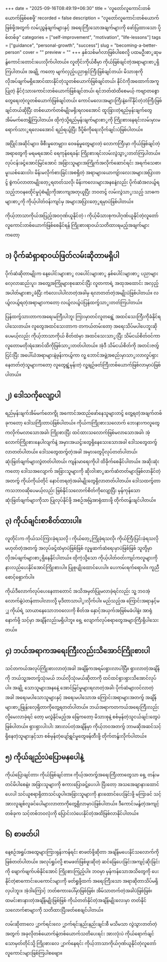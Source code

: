 +++
date = "2025-09-16T08:49:19+06:30"
title = 'လူတော်လူကောင်းတစ်ယောက်ဖြစ်စေဖို့'
recorded = false
description = "လူတော်လူကောင်းတစ်ယောက်ဖြစ်ဖို့အတွက် လမ်းညွှန်ချက်များနှင့် အရေးကြီးသောအချက်များကို ဖော်ပြထားသော ပို့စ်တစ်ခု"
categories = ["self-improvement", "motivation", "life-lessons"]
tags = ["guidance", "personal-growth", "success"]
slug = "becoming-a-better-person"
cover = ""
preview = ""
+++
နှစ်သစ်မင်္ဂလာဖြစ်ပါစေလို့ ပထမဦးစာွဆုမနွ်ကောင်းတောင်းပေးလိုက်ပါတယ်။ လူတိုင်းကိုယ်စီမှာ ကိုယ်ဖြစ်ချင်တဲ့အရာများစာွရှိကြပါတယ်။ အချို့ ကတော့ မျက်လှည့်ပညာရှင်ကြီးဖြစ်ချင်တယ်၊ မိသားစုကို လိုအပ်ချက်မရှိအောင်ထားနိုင်တဲ့သူတစ်ယောက်ဖြစ်ချင်တယ်၊ နိုင်ငံကိုအထောက်အကူပြုတဲ့ နိုင်ငံ့သားကောင်းတစ်ယောက်ဖြစ်ချင်တယ်၊ ရင်ဘတ်ထဲထိစေမယ့် ကဗျာတစွောတွေရေးတဲ့လူတစ်ယောက်ဖြစ်ချင်တယ်၊ ကောင်မလေးအများကြီးနဲ့ဂေါ်နိုင်တဲ့ဘဲကြီးဖြစ်ချင်တယ်ဆိုပြီး တစ်ယောက်တစ်မျိုးမရိုးရလအေောင် ထူးခြားတဲ့ရည်မှန်းချက်တွေ အိမ်မက်တေရွှိကြပါတယ်။
ထိုကဲ့သို့ရည်မှန်းချက်များစာွကို ကြိုးစားနေရင်းလမ်းမှားမရောက်သားွရလေအေောင် ရည်ရယွ်ပြီး ဒီပို့စ်ကိုရေးလိုက်ချင်းပဲဖြစ်ပါတယ်။

အပြိုင်အဆိုင်များ၊ ဖိစီးမှုတေမျွား၊ ဝေဖန်မှုတွေများတဲ့ လောကကြီးမှာ ကိုယ်ဖြစ်ချင်တဲ့အရာတွေကို မရမရအောင် ရေကုန်ရေခန်း ကြိုးစားရင်းလမ်းလွဲသွာွးတတ်ကြပါတယ်။ လုပ်ငန်းခငွ်အောင်မြင်အောင် အခြားသူများအကြိုက်အလိုက်ဆောင်ရင်း အရက်သေစာ၊ မူးယစ်ဆေးဝါး၊ မိန်းမလိုက်စားခြင်းအစရှိတဲ့ အရာများယောကျ်ားလေးအများအပြားတငွ် စွဲကပ်လာတာမျိုးတေ့ွရတတ်သလို၊ မိန်းကလေးများအနနေဲ့လည်း ပိုက်ဆံအလယွ်ရသည့်ဘဝနထေိုင်မှုပုံစံမျိုးကိုအားကျအတုယူပြီး ဘဝတငွ် လမ်းလွဲသာွးသည့် သာဓကများစာွကို ကိုယ့်ပါတ်ဝန်းကျင်မှ အများအပြားတေ့ွရမှာပဲဖြစ်ပါတယ်။

ကိုယ့်ဘာသာကိုယ်အပြည့်အဝဂုဏ်ယူနိုင်တဲ့ ၊ ကိုယ့်မိသားစုကပါဂုဏ်ယူနိုင်တဲ့လူတော်လူကောင်းတစ်ယောက်ဖြစ်စေနိုင်ရန် ကြိုးစားရာဝယ်သတိထားရမည့်အချက်များကတော့

## ၁) ပိုက်ဆံရှာရာဝယ်ဖြတ်လမ်းဆိုတာမရှိပါ
ပိုက်ဆံဆိုတာမျိုးက နေ့ပေါင်းများစာွ လပေါင်းများစာွ နှစ်ပေါင်းများစာွ ပညာများလေ့လာဆည်းပူး၊ အတွေ့အကြုံများစုဆောင်းပြီး လူတကာရဲ့ အထုအထောင်း အလှည့်အပါတ်များစာွခံပြီး ကံလေးပါပါလာတဲ့အခါမှ ရလာတတ်တဲ့အမျိုးပဲဖြစ်ပါတယ်။ လယွ်လယွ်ရတဲ့အရာများကတော့ လယွ်လယွ်ပဲပြန်ထကွ်သာွးတတ်ကြပါတယ်။

ပြန်ထကွ်သားတာကအရေးမကြီးပါဘူး ကြားမှာတင်လူတရွေဲ့ အထင်သေးကြီးကိုခံနိုင်ရပါသေးတယ်။ လူတွေအထင်သေးတာက တကယ်တမ်းတော့ အရေးသိပ်မပါပေဘူးဆိုပေမယ့်လည်း ကိုယ့်ဘာသာကိုယ် စိတ်ထဲမှာ အထင်သေးသာွးပြီး သိမ်ငယ်စိတ်ဝင်ကာ လူတောမတိုးရဲအောင်ထိကိုဖြစ်သာွးတတ်ပါတယ်။ အဲ့ဒီ သိမ်ငယ်စိတ်ကို အတင်းဇတွ်ငြင်းပြီး အပေါ်ယံအရာများနဲ့ဖုန်းကယွ်ကာ လူ့ ဘောင်အဖွဲ့အစည်းမှာသာွးလာလှုပ်ရှားနေတတ်တဲ့သူများကတော့ လူတွေရွံ့မုန်းတဲ့ လူ့ချဉ်ဖတ်ကြီးတစ်ယောက်ဖြစ်လာမှာပဲဖြစ်ပါတယ်။

## ၂) ဒေါသကိုလျော့ပါ
ရည်မှန်းချက်အိမ်မက်တေကွို အကောင်အထည်ဖော်နေသူများတငွ် တွေ့ရတဲ့အချက်တစ်ခုကတော့ ဒေါသကြီးတာပဲဖြစ်ပါတယ်။ ကိုယ်ကကြိုးစားသလောက် ဘေးနားကလူတွေကလိုက်မလာသောအခါ၊ ကြိုးစားပြီး ထင်ထားသလောက်ဖြစ်မလာသောအခါ၊ အဲ့လောက်ကြိုးစားနေပါလျက်နဲ့ အမှားအယငွ်းတွေရှိနေသေးသောအခါ ဒေါသတွေထကွ်လာတတ်ပါတယ်။ ဒေါသတွေထကွ်တဲ့အခါ အမှားတွေပိုလုပ်တတ်ပါတယ်၊ ဆုံးဖြတ်ချက်များလွဲတတ်ပါတယ်၊ ကျန်းမာရေးကိုပါ ထိခိုက်စေနိုင်ပါတယ်။ အဆိုးဆုံးကတော့ ဒေါသအလျောက် အခြားသူများကို ဆိုးဝါးစာွဆက်ဆံတတ်များဖြစ်လာနိုင်တဲ့အတကွ် ကိုယ်ကိုယ်တိုင် နောင်တရတဲ့အခါမျိုးတွေရှိလာတတ်ပါတယ်။ ဒေါသထကွ်တာကသဘာဝဆိုပေမယ့်လည်း ဖြစ်နိုင်သလောက်စိတ်ကိုလျော့ပြီး မှန်ကုန်သော ဆုံးဖြတ်ချက်များကိုသာ ပြုလုပ်နိုင်ဖို့ အစဉ်အမြဲအာရုံထားဖို့ တိုက်တနွ်းချင်ပါတယ်။

## ၃) ကိုယ်ချင်းစာစိတ်ထားပါ။
လူတိုင်းက ကိုယ်သင်ကြားခဲ့ရသလို ၊ ကိုယ်တေ့ွကြုံခဲ့ရသလို၊ ကိုယ်ကြီးပြင်းခဲ့ရသလို မဟုတ်တဲ့အတကွ် အလုပ်ခငွ်ထဲမှာပဲဖြစ်ဖြစ် လူမှုဆက်ဆံရေးမှာပဲဖြစ်ဖြစ် သူတို့မှာလိုအပ်ချက်များစာွရှိနေနိုင်ပါတယ်။ ထိုကဲ့သို့သော ကိုယ့်ပါတ်ဝတ်းကျင်ကလူများကို နားလည်ပေးနိုင်အောင်ကြိုးစားပါ။ ပြုစုပျိုးထောင်ပေးပါ။ ပေးကမ်းရက်ရောပါ။ ကူညီစောင့်ရှောက်ပါ။

ကိုယ်ဒီလောက်လုပ်ပေးနေတာတောင် အသိအမှတ်ပြုမလာခဲ့ရင်လည်း သူ့ ဘဝအဲ့လောက်နဲ့ပဲတန်တာပါလားလို့ မုဒိတာသာပါွးလိုက်ပါ။ မည်သည့်အ ကြောင်းအရာနှင့်မ ျှ ကိုယ်ရဲ့ သာယာနေသောဘဝလေးကို စိတ်အ နှောင့်အယှက်အဖြစ်မခံပါနဲ့။ အာရုံနောက်ဖို့ သင့်မှာ အချိန်လည်းမရှိပါဘူ။ ရှေ့ လျောက်လုပ်စရာတွေအများကြီးရှိပါသေးတယ်။

## ၄) ဘယ်အရာကအရေးကြီးလည်းသိအောင်ကြိုးစားပါ
သင်တကယ်အလုပ်ကြိုးစားလာတဲ့အခါ အချိန်ကအရမ်းရှားလာပါပြီ။ ရှားလာတဲ့အချိန်ကို ဘယ်သူ့အတကွ်သုံးမယ် ဘယ်လိုသုံးမယ်ဆိုတာကို ထင်ထင်ရှားရှားသိအောင်လုပ်ပါ။ အချို့ သောသူများအနနေဲ့ အောင်မြင်မှုများရလာတဲ့အခါ၊ ပိုက်ဆံများဝင်လာတဲ့အခါ အရေးမပါသောသူများနှင့် အရေးမပါသောအ ကြောင်းအရာများအတကွ် အချိန်များစာွဖြုန်းလေ့ရှိတာကိုတွေ့ရတတ်ပါတယ်။ ဘယ်အရာကတကယ်အရေးကြီးလည်းလို့မေးလာခဲ့ရင် တော့ မလွဲနိုင်မည့်အ ဖြေကတော့ မိသားစုနဲ့ စစ်မှန်တဲ့သူငယ်ချင်းတွေပဲဖြစ်ပါတယ်။ ရှားရှားပါးပါး အားလပ်တဲ့အချိန်မှာ ကိုယ့်ဘဝအတကွ် ဘာမဆိုအဆင်သင့်ရှိနေတဲ့သူများနှင့်သာ စစ်မှန်တဲ့ပျော်ရွှင်မှုတွေဖန်တီးဖို့ တိုက်တနွ်းလိုက်ပါတယ်။

## ၅) ကိုယ်ချည်းပဲပြောမနပေါနဲ့
ကိုယ်ပြောချင်တာ၊ ကိုယ်ဖြစ်ချင်တာ။ ကိုယ့်အတကွ်အရေးကြီးတာတွေသာ ရှေ့ တန်းမတင်မိပါစေနဲ့။ အခြားသူများကို စကားပြောခငွ့်ပေးပါ၊ ပြီးတော့ အသအေချာနားထောင်ပေးပါ သင်ယူစရာရှိတာသင်ယူပါ။အခြားသူများကို နားထောင်ပေးခြင်းဖို့ မကြာခင် သင့်အားလူချစ်လူခင်ပေါများလာတာကိုတွေ့ရှိလာမှာပဲဖြစ်ပါတယ်။ ဒီကောင်းမနွ်တဲ့အကျင့်တစ်ခုက သင့်တစ်ဘဝလုံးကို ပြောင်းလဲပေးနိုင်တဲ့အထိဖြစ်လာနိုင်ပါတယ်။

## ၆) စာဖတ်ပါ
နေ့စဉ်အရှုပ်အထွေများကြားရုန်းကန်ရင်း စာဖတ်ဖို့ဆိုတာ အချိန်မပေးနိုင်သလောက်ကိုဖြစ်တတ်ပါတယ်။ အလုပ်ရှုပ်လို့ စာမဖတ်ဖြစ်ဖူးဆိုတဲ့ ဆင်ခြေပေးခြင်းအကျင့်ဆိုးခြင်းကို ဖျောက်ဖျက်ပစ်နိုင်အောင် ကြိုးစားကြည့်ပါ။ ဘဝမှာ မှန်ကန်သောအသိတွေကို ပေးနိုင်တဲ့စာကောင်းပေကောင်းများကို ဖတ်ရှုဖို့ထက် အရေးကြီးသော အရာဆိုတာသိပ်မရှိလှပါဘူး။ အဲ့ဒါကြောင့် ဘတ်စကားပေါ်မှာဖြစ်ဖြစ်၊ အိမ်သာတက်တဲ့အခါပဲဖြစ်ဖြစ်၊ ထမင်းစားနားတဲ့အချိန်မျိုးဖြစ်ဖြစ် ကိုယ်တတ်နိုင်တဲ့အချိန်မျိုးလေးမှာ တတ်နိုင်သလောက်စာများကို သတိထားပြီးဖတ်စေချင်ပါတယ်။

လမ်းဆိုတာလေ ျှာက်ရင်းလေ ျှာက်ရင်းနည်းနည်းချင်းစီ မသိမသာ လွဲသွားတတ်တဲ့အတွက် အခုလိုတစ်ယောက်နဲ့တစ်ယောက်သတိပေးရင်း အားလုံးပဲ ကိုယ်ရောက်ချင်သောမှတ်တိုင်သို့ ကြိုးစားလေ ျှာက်နေရင်း ကိုယ့်ဘာသာကိုယ်ဂုဏ်ယူနိုင်တဲ့လူတော်လူကောင်းများဖြစ်ကြပါစဗျော။ 